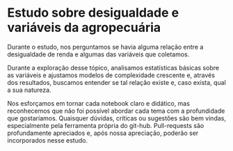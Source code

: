 Estudo sobre desigualdade e variáveis da agropecuária
=======================

Durante o estudo, nos perguntamos se havia alguma relação entre a desigualdade de renda e algumas das variáveis que coletamos.

Durante a exploração desse tópico, analisamos estatísticas básicas sobre as variáveis e ajustamos modelos de complexidade crescente e, através dos resultados, buscamos entender se tal relação existe e, caso exista, qual a sua natureza.

Nos esforçamos em tornar cada notebook claro e didático, mas reconhecemos que não foi possível abordar cada tema com a profundidade que gostaríamos. Quaisquer dúvidas, críticas ou sugestões são bem vindas, especialmente pela ferramenta própria do git-hub. Pull-requests são profundamente apreciados e, após nossa apreciação, poderão ser incorporados nesse estudo.
